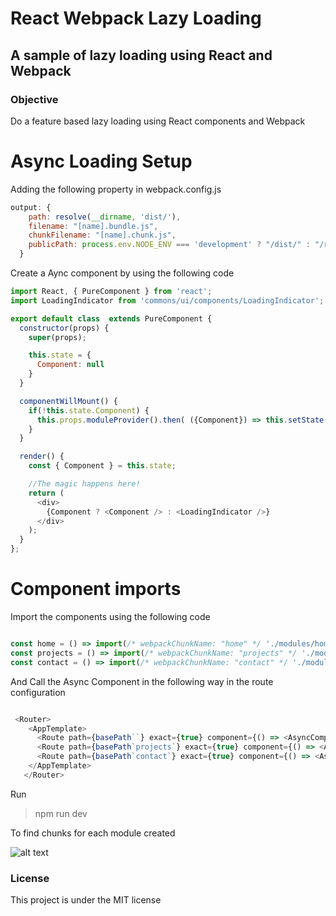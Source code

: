 # React Webpack Lazy Loading
## A sample of lazy loading using React and Webpack


### Objective
Do a feature based lazy loading using React components and Webpack

# Async Loading Setup

Adding the following property in webpack.config.js

```javascript
output: {
    path: resolve(__dirname, 'dist/'),
    filename: "[name].bundle.js",
    chunkFilename: "[name].chunk.js",
    publicPath: process.env.NODE_ENV === 'development' ? "/dist/" : "/react-webpack-lazy-loading/dist/"
  }
```
Create a Aync component by using the following code

```javascript
import React, { PureComponent } from 'react';
import LoadingIndicator from 'commons/ui/components/LoadingIndicator';

export default class  extends PureComponent {
  constructor(props) {
    super(props);

    this.state = {
      Component: null
    }
  }

  componentWillMount() {
    if(!this.state.Component) {
      this.props.moduleProvider().then( ({Component}) => this.setState({ Component }));
    }
  }

  render() {
    const { Component } = this.state;

    //The magic happens here!
    return (
      <div>
        {Component ? <Component /> : <LoadingIndicator />}
      </div>
    );
  }
};

```

# Component imports

Import the components using the following code

```javascript

const home = () => import(/* webpackChunkName: "home" */ './modules/home/index');
const projects = () => import(/* webpackChunkName: "projects" */ './modules/projects/index');
const contact = () => import(/* webpackChunkName: "contact" */ './modules/contact/index');

```

And Call the Async Component in the following way in the route configuration

```javascript

 <Router>
    <AppTemplate>
      <Route path={basePath``} exact={true} component={() => <AsyncComponent moduleProvider={home} />} />
      <Route path={basePath`projects`} exact={true} component={() => <AsyncComponent moduleProvider={projects} />} />
      <Route path={basePath`contact`} exact={true} component={() => <AsyncComponent moduleProvider={contact} />} />
    </AppTemplate>
   </Router>

```

Run 

> npm run dev

To find chunks for each module created 

![alt text](https://vinodh-images.s3.ap-south-1.amazonaws.com/projectimages/build.JPG)


### License
This project is under the MIT license